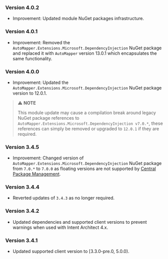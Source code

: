 ### Version 4.0.2

- Improvement: Updated module NuGet packages infrastructure.

### Version 4.0.1

- Improvement: Removed the `AutoMapper.Extensions.Microsoft.DependencyInjection` NuGet package and replaced it with `AutoMapper` version 13.0.1 which encapsulates the same functionality.

### Version 4.0.0

- Improvement: Updated the `AutoMapper.Extensions.Microsoft.DependencyInjection` NuGet package version to 12.0.1.

> ⚠️ **NOTE**
>
> This module update may cause a compilation break around legacy  NuGet package references to `AutoMapper.Extensions.Microsoft.DependencyInjection v7.0.*`, these references can simply be removed or upgraded to `12.0.1` if they are required.

### Version 3.4.5

- Improvement: Changed version of `AutoMapper.Extensions.Microsoft.DependencyInjection` NuGet package from `7.0.*` to `7.0.0` as floating versions are not supported by [Central Package Management](https://learn.microsoft.com/nuget/consume-packages/central-package-management).

### Version 3.4.4

- Reverted updates of `3.4.3` as no longer required.

### Version 3.4.2

- Updated dependencies and supported client versions to prevent warnings when used with Intent Architect 4.x.

### Version 3.4.1

- Updated supported client version to [3.3.0-pre.0, 5.0.0).
